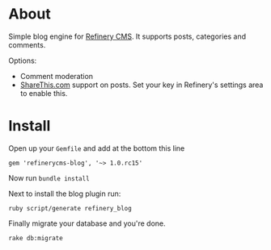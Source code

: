 # About

Simple blog engine for [Refinery CMS](http://refinerycms.com). It supports posts, categories and comments.

Options:

* Comment moderation
* [ShareThis.com](http://sharethis.com) support on posts. Set your key in Refinery's settings area to enable this.

# Install

Open up your ``Gemfile`` and add at the bottom this line

    gem 'refinerycms-blog', '~> 1.0.rc15'

Now run ``bundle install``

Next to install the blog plugin run:

    ruby script/generate refinery_blog

Finally migrate your database and you're done.

    rake db:migrate